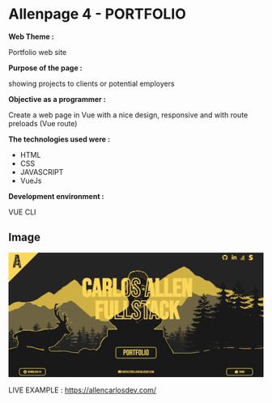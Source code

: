 # Allenpage 4 - PORTFOLIO

**Web Theme :**

Portfolio web site

**Purpose of the page :**

showing projects to clients or potential employers

**Objective as a programmer :**

Create a web page in Vue with a nice design, responsive and with route preloads (Vue route)


**The technologies used were :**

- HTML
- CSS
- JAVASCRIPT
- VueJs


**Development environment :**

VUE CLI

## Image
![App Screenshot](https://github.com/allencarlosdev/portfolio/blob/main/src/assets/allenpage4.png)

 LIVE EXAMPLE : https://allencarlosdev.com/


